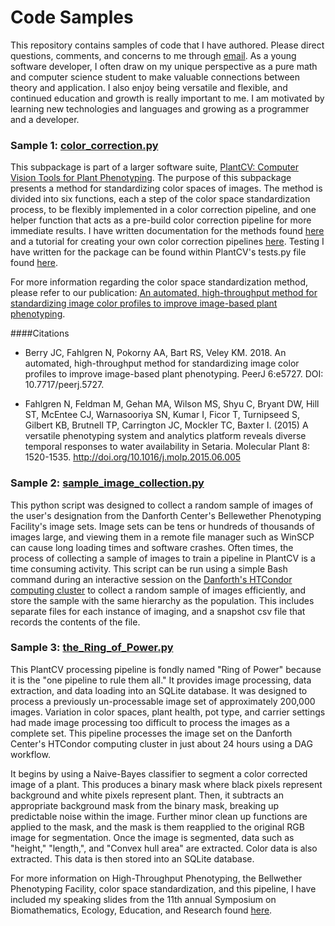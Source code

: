 
Code Samples
============
This repository contains samples of code that I have authored. Please direct questions, comments, and concerns to me through [email](aapokorny27@gmail.com).
 As a young software developer, I often draw on my unique perspective as a pure math and computer science student
to make valuable connections between theory and application. I also enjoy being
versatile and flexible, and continued education and growth is really important
to me. I am motivated by learning new technologies and languages and growing as a programmer
and a developer. 

### Sample 1: [color_correction.py](color_correction.py)

This subpackage is part of a larger software suite, [PlantCV: Computer Vision Tools for Plant Phenotyping](https://github.com/danforthcenter/plantcv). The purpose of
 this subpackage presents a method for standardizing color spaces of images. The method is divided into six functions, each
  a step of the color space standardization process, to be flexibly implemented in a color correction pipeline, and one helper function
  that acts as a pre-build color correction pipeline for more immediate results. I have written documentation for the methods
  found [here](https://plantcv.readthedocs.io/en/latest/transform_correct_color/) and a tutorial for creating your own color correction
  pipelines [here](https://plantcv.readthedocs.io/en/latest/transform_color_correction_tutorial/). Testing I have written for 
  the package can be found within PlantCV's tests.py file found [here](https://github.com/danforthcenter/plantcv/blob/master/tests/tests.py).
  
  For more information regarding the color space standardization method, please refer to our publication: [An automated, high-throughput method for standardizing image color profiles to improve image-based plant phenotyping](https://peerj.com/articles/5727/).
  
  ####Citations
  
  * Berry JC, Fahlgren N, Pokorny AA, Bart RS, Veley KM. 2018. An automated, high-throughput method for standardizing image color profiles to improve image-based plant phenotyping. PeerJ 6:e5727. DOI: 10.7717/peerj.5727.
  
  * Fahlgren N, Feldman M, Gehan MA, Wilson MS, Shyu C, Bryant DW, Hill ST, McEntee CJ, Warnasooriya SN, Kumar I, Ficor T, Turnipseed S, Gilbert KB, Brutnell TP, Carrington JC, Mockler TC, Baxter I. (2015) A versatile phenotyping system and analytics platform reveals diverse temporal responses to water availability in Setaria. Molecular Plant 8: 1520-1535. http://doi.org/10.1016/j.molp.2015.06.005
 
 ### Sample 2: [sample_image_collection.py](sample_image_collection.py)
 
 This python script was designed to collect a random sample of images of the user's designation from the Danforth Center's
Bellewether Phenotyping Facility's image sets. Image sets can be tens or hundreds of thousands of images large, and viewing them 
in a remote file manager such as WinSCP can cause long loading times and software crashes. Often times, the process of collecting 
a sample of images to train a pipeline in PlantCV is a time consuming activity. This script can be run using a simple Bash command
 during an interactive session on the [Danforth's HTCondor computing cluster](https://bioinformatics.readthedocs.io/en/latest/) to collect a random sample of images efficiently,
  and store the sample with the same hierarchy as the population. This includes separate files for each instance of imaging,
   and a snapshot csv file that records the contents of the file.
   
### Sample 3: [the_Ring_of_Power.py](the_Ring_of_Power.py) 

This PlantCV processing pipeline is fondly named "Ring of Power" because it is the "one pipeline to rule them all." It provides image processing,
data extraction, and data loading into an SQLite database. It was designed to process a previously un-processable image set of approximately
200,000 images. Variation in color spaces, plant health, pot type, and carrier settings had made image processing too difficult
to process the images as a complete set. This pipeline processes the image set on the Danforth Center's HTCondor computing cluster in just about 24 hours using a 
DAG workflow.

It begins by using a Naive-Bayes classifier to segment a color corrected image of a plant. This produces a binary mask where black pixels represent background
 and white pixels represent plant. Then, it subtracts an appropriate background mask from the binary mask, breaking up predictable
 noise within the image. Further minor clean up functions are applied to the mask, and the mask is them reapplied to the original
 RGB image for segmentation. Once the image is segmented, data such as "height," "length,", and "Convex hull area" are extracted. 
 Color data is also extracted. This data is then stored into an SQLite database.
  
 For more information on High-Throughput Phenotyping, the Bellwether Phenotyping Facility, color space standardization, and this 
 pipeline, I have included my speaking slides from the 11th annual Symposium on Biomathematics, Ecology, Education, and Research found [here](Apokorny_BEER_presentation.pptx).  
 

